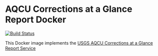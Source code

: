 # AQCU Corrections at a Glance Report Docker

[![Build Status](https://travis-ci.org/USGS-CIDA/docker-aqcu-corr-report.svg?branch=master)](https://travis-ci.org/USGS-CIDA/docker-aqcu-corr-report)

This Docker image implements the [USGS AQCU Corrections at a Glance Report Service](https://github.com/USGS-CIDA/aqcu-corr-report)
